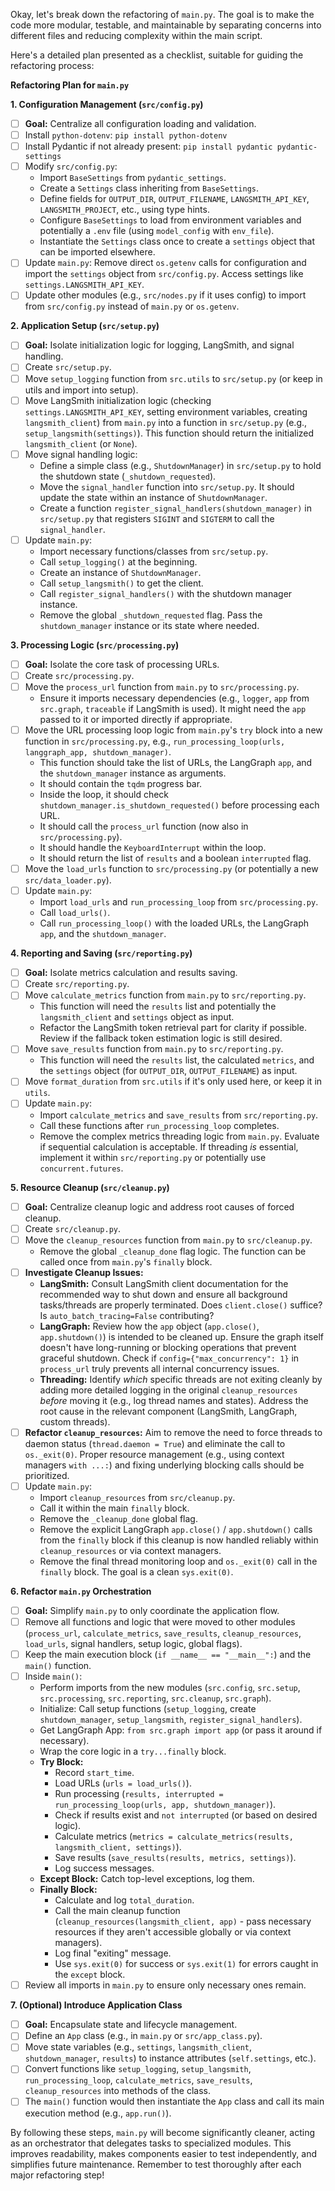 Okay, let's break down the refactoring of `main.py`. The goal is to make the code more modular, testable, and maintainable by separating concerns into different files and reducing complexity within the main script.

Here's a detailed plan presented as a checklist, suitable for guiding the refactoring process:

**Refactoring Plan for `main.py`**

**1. Configuration Management (`src/config.py`)**

*   [ ] **Goal:** Centralize all configuration loading and validation.
*   [ ] Install `python-dotenv`: `pip install python-dotenv`
*   [ ] Install Pydantic if not already present: `pip install pydantic pydantic-settings`
*   [ ] Modify `src/config.py`:
    *   Import `BaseSettings` from `pydantic_settings`.
    *   Create a `Settings` class inheriting from `BaseSettings`.
    *   Define fields for `OUTPUT_DIR`, `OUTPUT_FILENAME`, `LANGSMITH_API_KEY`, `LANGSMITH_PROJECT`, etc., using type hints.
    *   Configure `BaseSettings` to load from environment variables and potentially a `.env` file (using `model_config` with `env_file`).
    *   Instantiate the `Settings` class once to create a `settings` object that can be imported elsewhere.
*   [ ] Update `main.py`: Remove direct `os.getenv` calls for configuration and import the `settings` object from `src/config.py`. Access settings like `settings.LANGSMITH_API_KEY`.
*   [ ] Update other modules (e.g., `src/nodes.py` if it uses config) to import from `src/config.py` instead of `main.py` or `os.getenv`.

**2. Application Setup (`src/setup.py`)**

*   [ ] **Goal:** Isolate initialization logic for logging, LangSmith, and signal handling.
*   [ ] Create `src/setup.py`.
*   [ ] Move `setup_logging` function from `src.utils` to `src/setup.py` (or keep in utils and import into setup).
*   [ ] Move LangSmith initialization logic (checking `settings.LANGSMITH_API_KEY`, setting environment variables, creating `langsmith_client`) from `main.py` into a function in `src/setup.py` (e.g., `setup_langsmith(settings)`). This function should return the initialized `langsmith_client` (or `None`).
*   [ ] Move signal handling logic:
    *   Define a simple class (e.g., `ShutdownManager`) in `src/setup.py` to hold the shutdown state (`_shutdown_requested`).
    *   Move the `signal_handler` function into `src/setup.py`. It should update the state within an instance of `ShutdownManager`.
    *   Create a function `register_signal_handlers(shutdown_manager)` in `src/setup.py` that registers `SIGINT` and `SIGTERM` to call the `signal_handler`.
*   [ ] Update `main.py`:
    *   Import necessary functions/classes from `src/setup.py`.
    *   Call `setup_logging()` at the beginning.
    *   Create an instance of `ShutdownManager`.
    *   Call `setup_langsmith()` to get the client.
    *   Call `register_signal_handlers()` with the shutdown manager instance.
    *   Remove the global `_shutdown_requested` flag. Pass the `shutdown_manager` instance or its state where needed.

**3. Processing Logic (`src/processing.py`)**

*   [ ] **Goal:** Isolate the core task of processing URLs.
*   [ ] Create `src/processing.py`.
*   [ ] Move the `process_url` function from `main.py` to `src/processing.py`.
    *   Ensure it imports necessary dependencies (e.g., `logger`, `app` from `src.graph`, `traceable` if LangSmith is used). It might need the `app` passed to it or imported directly if appropriate.
*   [ ] Move the URL processing loop logic from `main.py`'s `try` block into a new function in `src/processing.py`, e.g., `run_processing_loop(urls, langgraph_app, shutdown_manager)`.
    *   This function should take the list of URLs, the LangGraph `app`, and the `shutdown_manager` instance as arguments.
    *   It should contain the `tqdm` progress bar.
    *   Inside the loop, it should check `shutdown_manager.is_shutdown_requested()` before processing each URL.
    *   It should call the `process_url` function (now also in `src/processing.py`).
    *   It should handle the `KeyboardInterrupt` within the loop.
    *   It should return the list of `results` and a boolean `interrupted` flag.
*   [ ] Move the `load_urls` function to `src/processing.py` (or potentially a new `src/data_loader.py`).
*   [ ] Update `main.py`:
    *   Import `load_urls` and `run_processing_loop` from `src/processing.py`.
    *   Call `load_urls()`.
    *   Call `run_processing_loop()` with the loaded URLs, the LangGraph `app`, and the `shutdown_manager`.

**4. Reporting and Saving (`src/reporting.py`)**

*   [ ] **Goal:** Isolate metrics calculation and results saving.
*   [ ] Create `src/reporting.py`.
*   [ ] Move `calculate_metrics` function from `main.py` to `src/reporting.py`.
    *   This function will need the `results` list and potentially the `langsmith_client` and `settings` object as input.
    *   Refactor the LangSmith token retrieval part for clarity if possible. Review if the fallback token estimation logic is still desired.
*   [ ] Move `save_results` function from `main.py` to `src/reporting.py`.
    *   This function will need the `results` list, the calculated `metrics`, and the `settings` object (for `OUTPUT_DIR`, `OUTPUT_FILENAME`) as input.
*   [ ] Move `format_duration` from `src.utils` if it's only used here, or keep it in `utils`.
*   [ ] Update `main.py`:
    *   Import `calculate_metrics` and `save_results` from `src/reporting.py`.
    *   Call these functions after `run_processing_loop` completes.
    *   Remove the complex metrics threading logic from `main.py`. Evaluate if sequential calculation is acceptable. If threading *is* essential, implement it within `src/reporting.py` or potentially use `concurrent.futures`.

**5. Resource Cleanup (`src/cleanup.py`)**

*   [ ] **Goal:** Centralize cleanup logic and address root causes of forced cleanup.
*   [ ] Create `src/cleanup.py`.
*   [ ] Move the `cleanup_resources` function from `main.py` to `src/cleanup.py`.
    *   Remove the global `_cleanup_done` flag logic. The function can be called once from `main.py`'s `finally` block.
*   [ ] **Investigate Cleanup Issues:**
    *   **LangSmith:** Consult LangSmith client documentation for the recommended way to shut down and ensure all background tasks/threads are properly terminated. Does `client.close()` suffice? Is `auto_batch_tracing=False` contributing?
    *   **LangGraph:** Review how the `app` object (`app.close()`, `app.shutdown()`) is intended to be cleaned up. Ensure the graph itself doesn't have long-running or blocking operations that prevent graceful shutdown. Check if `config={"max_concurrency": 1}` in `process_url` truly prevents all internal concurrency issues.
    *   **Threading:** Identify *which* specific threads are not exiting cleanly by adding more detailed logging in the original `cleanup_resources` *before* moving it (e.g., log thread names and states). Address the root cause in the relevant component (LangSmith, LangGraph, custom threads).
*   [ ] **Refactor `cleanup_resources`:** Aim to remove the need to force threads to daemon status (`thread.daemon = True`) and eliminate the call to `os._exit(0)`. Proper resource management (e.g., using context managers `with ...:`) and fixing underlying blocking calls should be prioritized.
*   [ ] Update `main.py`:
    *   Import `cleanup_resources` from `src/cleanup.py`.
    *   Call it within the main `finally` block.
    *   Remove the `_cleanup_done` global flag.
    *   Remove the explicit LangGraph `app.close()` / `app.shutdown()` calls from the `finally` block if this cleanup is now handled reliably within `cleanup_resources` or via context managers.
    *   Remove the final thread monitoring loop and `os._exit(0)` call in the `finally` block. The goal is a clean `sys.exit(0)`.

**6. Refactor `main.py` Orchestration**

*   [ ] **Goal:** Simplify `main.py` to only coordinate the application flow.
*   [ ] Remove all functions and logic that were moved to other modules (`process_url`, `calculate_metrics`, `save_results`, `cleanup_resources`, `load_urls`, signal handlers, setup logic, global flags).
*   [ ] Keep the main execution block (`if __name__ == "__main__":`) and the `main()` function.
*   [ ] Inside `main()`:
    *   Perform imports from the new modules (`src.config`, `src.setup`, `src.processing`, `src.reporting`, `src.cleanup`, `src.graph`).
    *   Initialize: Call setup functions (`setup_logging`, create `shutdown_manager`, `setup_langsmith`, `register_signal_handlers`).
    *   Get LangGraph App: `from src.graph import app` (or pass it around if necessary).
    *   Wrap the core logic in a `try...finally` block.
    *   **Try Block:**
        *   Record `start_time`.
        *   Load URLs (`urls = load_urls()`).
        *   Run processing (`results, interrupted = run_processing_loop(urls, app, shutdown_manager)`).
        *   Check if results exist and `not interrupted` (or based on desired logic).
        *   Calculate metrics (`metrics = calculate_metrics(results, langsmith_client, settings)`).
        *   Save results (`save_results(results, metrics, settings)`).
        *   Log success messages.
    *   **Except Block:** Catch top-level exceptions, log them.
    *   **Finally Block:**
        *   Calculate and log `total_duration`.
        *   Call the main cleanup function (`cleanup_resources(langsmith_client, app)` - pass necessary resources if they aren't accessible globally or via context managers).
        *   Log final "exiting" message.
        *   Use `sys.exit(0)` for success or `sys.exit(1)` for errors caught in the `except` block.
*   [ ] Review all imports in `main.py` to ensure only necessary ones remain.

**7. (Optional) Introduce Application Class**

*   [ ] **Goal:** Encapsulate state and lifecycle management.
*   [ ] Define an `App` class (e.g., in `main.py` or `src/app_class.py`).
*   [ ] Move state variables (e.g., `settings`, `langsmith_client`, `shutdown_manager`, `results`) to instance attributes (`self.settings`, etc.).
*   [ ] Convert functions like `setup_logging`, `setup_langsmith`, `run_processing_loop`, `calculate_metrics`, `save_results`, `cleanup_resources` into methods of the class.
*   [ ] The `main()` function would then instantiate the `App` class and call its main execution method (e.g., `app.run()`).

By following these steps, `main.py` will become significantly cleaner, acting as an orchestrator that delegates tasks to specialized modules. This improves readability, makes components easier to test independently, and simplifies future maintenance. Remember to test thoroughly after each major refactoring step!
